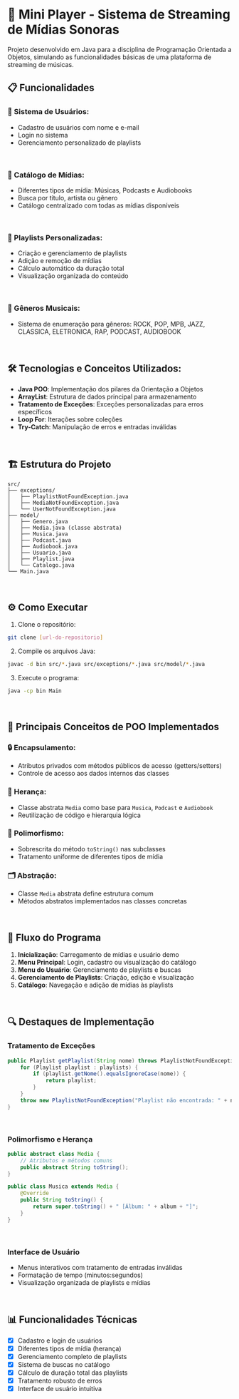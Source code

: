 # 🎵 Mini Player - Sistema de Streaming de Mídias Sonoras

Projeto desenvolvido em Java para a disciplina de Programação Orientada a Objetos, simulando as funcionalidades básicas de uma plataforma de streaming de músicas.
<br>

## 📋 Funcionalidades

### 👤 Sistema de Usuários:
- Cadastro de usuários com nome e e-mail
- Login no sistema
- Gerenciamento personalizado de playlists
<br>

### 🎵 Catálogo de Mídias:
- Diferentes tipos de mídia: Músicas, Podcasts e Audiobooks
- Busca por título, artista ou gênero
- Catálogo centralizado com todas as mídias disponíveis
<br>

### 📝 Playlists Personalizadas:
- Criação e gerenciamento de playlists
- Adição e remoção de mídias
- Cálculo automático da duração total
- Visualização organizada do conteúdo
<br>

### 🎼 Gêneros Musicais:
- Sistema de enumeração para gêneros: ROCK, POP, MPB, JAZZ, CLASSICA, ELETRONICA, RAP, PODCAST, AUDIOBOOK
<br>

## 🛠️ Tecnologias e Conceitos Utilizados:

- **Java POO**: Implementação dos pilares da Orientação a Objetos
- **ArrayList**: Estrutura de dados principal para armazenamento
- **Tratamento de Exceções**: Exceções personalizadas para erros específicos
- **Loop For**: Iterações sobre coleções
- **Try-Catch**: Manipulação de erros e entradas inválidas
<br>

## 🏗️ Estrutura do Projeto

```
src/
├── exceptions/
│   ├── PlaylistNotFoundException.java
│   ├── MediaNotFoundException.java
│   └── UserNotFoundException.java
├── model/
│   ├── Genero.java
│   ├── Media.java (classe abstrata)
│   ├── Musica.java
│   ├── Podcast.java
│   ├── Audiobook.java
│   ├── Usuario.java
│   ├── Playlist.java
│   └── Catalogo.java
└── Main.java
```
<br>

## ⚙️ Como Executar

1. Clone o repositório:
```bash
git clone [url-do-repositorio]
```

2. Compile os arquivos Java:
```bash
javac -d bin src/*.java src/exceptions/*.java src/model/*.java
```

3. Execute o programa:
```bash
java -cp bin Main
```
<br>

## 🎯 Principais Conceitos de POO Implementados

### 🔒 Encapsulamento:
- Atributos privados com métodos públicos de acesso (getters/setters)
- Controle de acesso aos dados internos das classes

### 📐 Herança:
- Classe abstrata `Media` como base para `Musica`, `Podcast` e `Audiobook`
- Reutilização de código e hierarquia lógica

### 🔄 Polimorfismo:
- Sobrescrita do método `toString()` nas subclasses
- Tratamento uniforme de diferentes tipos de mídia

### 🗂️ Abstração:
- Classe `Media` abstrata define estrutura comum
- Métodos abstratos implementados nas classes concretas
<br>

## 🚦 Fluxo do Programa

1. **Inicialização**: Carregamento de mídias e usuário demo
2. **Menu Principal**: Login, cadastro ou visualização do catálogo
3. **Menu do Usuário**: Gerenciamento de playlists e buscas
4. **Gerenciamento de Playlists**: Criação, edição e visualização
5. **Catálogo**: Navegação e adição de mídias às playlists
<br>

## 🔍 Destaques de Implementação

### Tratamento de Exceções
```java
public Playlist getPlaylist(String nome) throws PlaylistNotFoundException {
    for (Playlist playlist : playlists) {
        if (playlist.getNome().equalsIgnoreCase(nome)) {
            return playlist;
        }
    }
    throw new PlaylistNotFoundException("Playlist não encontrada: " + nome);
}
```
<br>

### Polimorfismo e Herança
```java
public abstract class Media {
    // Atributos e métodos comuns
    public abstract String toString();
}

public class Musica extends Media {
    @Override
    public String toString() {
        return super.toString() + " [Álbum: " + album + "]";
    }
}
```
<br>

### Interface de Usuário
- Menus interativos com tratamento de entradas inválidas
- Formatação de tempo (minutos:segundos)
- Visualização organizada de playlists e mídias
<br>

## 📊 Funcionalidades Técnicas

- [x] Cadastro e login de usuários
- [x] Diferentes tipos de mídia (herança)
- [x] Gerenciamento completo de playlists
- [x] Sistema de buscas no catálogo
- [x] Cálculo de duração total das playlists
- [x] Tratamento robusto de erros
- [x] Interface de usuário intuitiva
<br>

